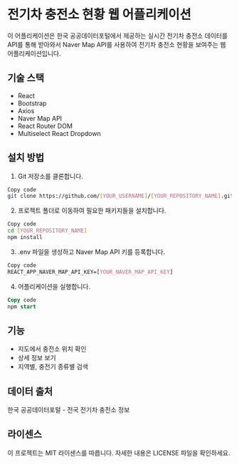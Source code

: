# 전기차 충전소 현황 웹 어플리케이션

이 어플리케이션은 한국 공공데이터포털에서 제공하는 실시간 전기차 충전소 데이터를 API를 통해 받아와서 Naver Map API를 사용하여 전기차 충전소 현황을 보여주는 웹 어플리케이션입니다.

## 기술 스택

- React
- Bootstrap
- Axios
- Naver Map API
- React Router DOM
- Multiselect React Dropdown
## 설치 방법

1. Git 저장소를 클론합니다.
```bash
Copy code
git clone https://github.com/[YOUR_USERNAME]/[YOUR_REPOSITORY_NAME].git
```
2. 프로젝트 폴더로 이동하여 필요한 패키지들을 설치합니다.
```bash
Copy code
cd [YOUR_REPOSITORY_NAME]
npm install
```
3. .env 파일을 생성하고 Naver Map API 키를 등록합니다.
```css
Copy code
REACT_APP_NAVER_MAP_API_KEY=[YOUR_NAVER_MAP_API_KEY]
```
4. 어플리케이션을 실행합니다.
```sql
Copy code
npm start
```
## 기능

- 지도에서 충전소 위치 확인
- 상세 정보 보기
- 지역별, 충전기 종류별 검색
## 데이터 출처

한국 공공데이터포털 - 전국 전기차 충전소 정보

## 라이센스

이 프로젝트는 MIT 라이센스를 따릅니다. 자세한 내용은 LICENSE 파일을 확인하세요.
